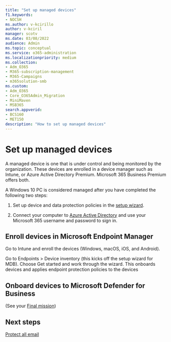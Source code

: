 ```yaml
---
title: "Set up managed devices"
f1.keywords:
- NOCSH
ms.author: v-kcirillo
author: v-kciril
manager: scotv
ms.date: 03/08/2022
audience: Admin
ms.topic: conceptual
ms.service: o365-administration
ms.localizationpriority: medium
ms.collection: 
- Adm_O365
- M365-subscription-management 
- M365-Campaigns
- m365solution-smb
ms.custom:
- Adm_O365
- Core_O365Admin_Migration
- MiniMaven
- MSB365
search.appverid:
- BCS160
- MET150
description: "How to set up managed devices"
---
```


# Set up managed devices

A managed device is one that is under control and being monitored by the organization. These devices are enrolled in a device manager such as Intune, or Azure Active Directory Premium. Microsoft 365 Business Premium offers both. 

A Windows 10 PC is considered managed after you have completed the following two steps:

1. Set up device and data protection policies in the [setup  wizard](../business/set-up.md).

2. Connect your computer to [Azure Active Directory](../business/set-up-windows-devices.md) and use your Microsoft 365 username and password to sign in. 

## Enroll devices in Microsoft Endpoint Manager

Go to Intune and enroll the devices (Windows, macOS, iOS, and Android).

Go to Endpoints > Device inventory (this kicks off the setup wizard for MDB). Choose Get started and work through the wizard. This onboards devices and applies endpoint protection policies to the devices

## Onboard devices to Microsoft Defender for Business

(See your [Final mission](m365bp-protect-devices.md))

## Next steps

[Protect all email](m365bp-protect-email-overview.md)

<!---Should maybe just be the next objective, to keep them in this section (Install Office apps...).--->